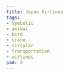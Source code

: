 ```yaml
---
title: Japan Airlines
tags:
- symbolic
- animal
- bird
- crane
- circular
- transportation
- airlines
pad: 2
---
```


